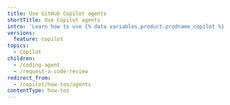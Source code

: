 ```yaml
---
title: Use GitHub Copilot agents
shortTitle: Use Copilot agents
intro: 'Learn how to use {% data variables.product.prodname_copilot %} agents.'
versions:
  feature: copilot
topics:
  - Copilot
children:
  - /coding-agent
  - /request-a-code-review
redirect_from:
  - /copilot/how-tos/agents
contentType: how-tos
---
```


